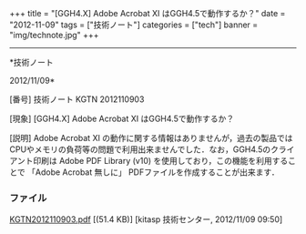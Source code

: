 ﻿+++
title = "[GGH4.X] Adobe Acrobat XI はGGH4.5で動作するか？"
date = "2012-11-09"
tags = ["技術ノート"]
categories = ["tech"]
banner = "img/technote.jpg"
+++

-----------------------------------------------------------------------------------------------------------------------------

*技術ノート

2012/11/09*


[番号]
技術ノート KGTN 2012110903

[現象]
[GGH4.X] Adobe Acrobat XI はGGH4.5で動作するか？

[説明]
Adobe Acrobat XI
の動作に関する情報はありませんが，過去の製品ではCPUやメモリの負荷等の問題で利用出来ませんでした．なお，GGH4.5のクライアント印刷は
Adobe PDF Library (v10) を使用しており，この機能を利用することで 「Adobe
Acrobat 無しに」 PDFファイルを作成することが出来ます．


### ファイル

 
 


[KGTN2012110903.pdf](http://techreport.kitasp.net/attachments/download/1104/KGTN2012110903.pdf)
 [(51.4 KB)] [kitasp 技術センター, 2012/11/09
09:50]


 


 

